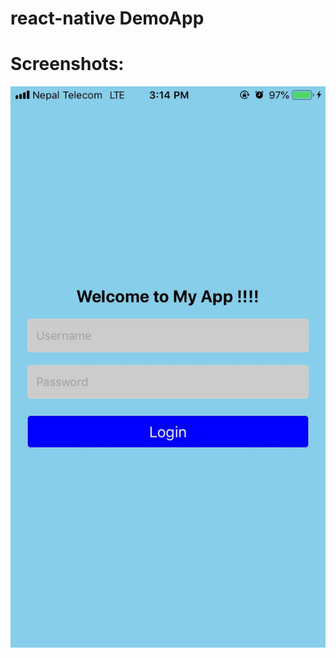 # react-native DemoApp

# Screenshots:
![alt text](https://github.com/nikeshkrjha/react-native-demoApp/blob/master/Skype_Picture.jpeg)
